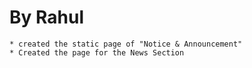 By Rahul
=========

	* created the static page of "Notice & Announcement"
	* Created the page for the News Section